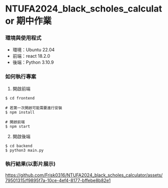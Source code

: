 # NTUFA2024_black_scholes_calculator 期中作業

### 環境與使用程式

* 環境：Ubuntu 22.04
* 前端：react 18.2.0
* 後端：Python 3.10.9

### 如何執行專案

1. 開啟前端

```
$ cd frontend

# 若第一次開啟可能需要進行安裝
$ npm install

# 開啟前端
$ npm start
```

2. 開啟後端

```
$ cd backend 
$ python3 main.py
```

### 執行結果(以影片展示)

https://github.com/Frisk0316/NTUFA2024_black_scholes_calculator/assets/79501315/f9895f7a-10ce-4ef4-8177-bffebe8b82e1



